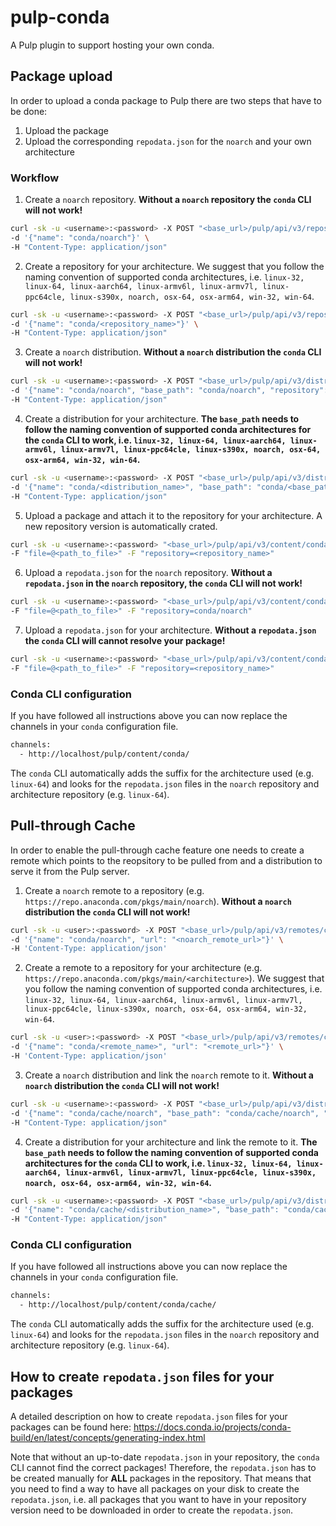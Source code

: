 # pulp-conda

A Pulp plugin to support hosting your own conda.

## Package upload

In order to upload a conda package to Pulp there are two steps that have to be done:

1. Upload the package
1. Upload the corresponding `repodata.json` for the `noarch` and your own architecture

### Workflow

1. Create a `noarch` repository. **Without a `noarch` repository the `conda` CLI will not work!**
```sh
curl -sk -u <username>:<password> -X POST "<base_url>/pulp/api/v3/repositories/conda/conda/" \
-d '{"name": "conda/noarch"}' \
-H "Content-Type: application/json"
```

2. Create a repository for your architecture. We suggest that you follow the naming convention of supported conda architectures, i.e. `linux-32, linux-64, linux-aarch64, linux-armv6l, linux-armv7l, linux-ppc64cle, linux-s390x, noarch, osx-64, osx-arm64, win-32, win-64`.
```sh
curl -sk -u <username>:<password> -X POST "<base_url>/pulp/api/v3/repositories/conda/conda/" \
-d '{"name": "conda/<repository_name>"}' \
-H "Content-Type: application/json"
```

3. Create a `noarch` distribution. **Without a `noarch` distribution the `conda` CLI will not work!**
```sh
curl -sk -u <username>:<password> -X POST "<base_url>/pulp/api/v3/distributions/conda/conda/" \
-d '{"name": "conda/noarch", "base_path": "conda/noarch", "repository": "<noarch_repository_href>"}' \
-H "Content-Type: application/json"
```

4. Create a distribution for your architecture. **The `base_path` needs to follow the naming convention of supported conda architectures for the `conda` CLI to work, i.e. `linux-32, linux-64, linux-aarch64, linux-armv6l, linux-armv7l, linux-ppc64cle, linux-s390x, noarch, osx-64, osx-arm64, win-32, win-64`.**
```sh
curl -sk -u <username>:<password> -X POST "<base_url>/pulp/api/v3/distributions/conda/conda/" \
-d '{"name": "conda/<distribution_name>", "base_path": "conda/<base_path>", "repository": "<repository_href>"}' \
-H "Content-Type: application/json"
```

5. Upload a package and attach it to the repository for your architecture. A new repository version is automatically crated.
```sh
curl -sk -u <username>:<password> "<base_url>/pulp/api/v3/content/conda/packages/" \
-F "file=@<path_to_file>" -F "repository=<repository_name>"
```

6. Upload a `repodata.json` for the `noarch` repository. **Without a `repodata.json` in the `noarch` repository, the `conda` CLI will not work!**
```sh
curl -sk -u <username>:<password> "<base_url>/pulp/api/v3/content/conda/repodatas/" \
-F "file=@<path_to_file>" -F "repository=conda/noarch"
```

7. Upload a `repodata.json` for your architecture. **Without a `repodata.json` the `conda` CLI will cannot resolve your package!**
```sh
curl -sk -u <username>:<password> "<base_url>/pulp/api/v3/content/conda/repodatas/" \
-F "file=@<path_to_file>" -F "repository=<repository_name>"
```

### Conda CLI configuration

If you have followed all instructions above you can now replace the channels in your `conda` configuration file.
```sh
channels:
  - http://localhost/pulp/content/conda/
```

The `conda` CLI automatically adds the suffix for the architecture used (e.g. `linux-64`) and looks for the `repodata.json` files in the `noarch` repository and architecture repository (e.g. `linux-64`).

## Pull-through Cache

In order to enable the pull-through cache feature one needs to create a remote which points to the reopsitory to be pulled from and a distribution to serve it from the Pulp server.

1. Create a `noarch` remote to a repository (e.g. `https://repo.anaconda.com/pkgs/main/noarch`). **Without a `noarch` distribution the `conda` CLI will not work!**
```sh
curl -sk -u <user>:<password> -X POST "<base_url>/pulp/api/v3/remotes/conda/conda/" \
-d '{"name": "conda/noarch", "url": "<noarch_remote_url>"}' \
-H 'Content-Type: application/json'
```

2. Create a remote to a repository for your architecture (e.g. `https://repo.anaconda.com/pkgs/main/<architecture>`). We suggest that you follow the naming convention of supported conda architectures, i.e. `linux-32, linux-64, linux-aarch64, linux-armv6l, linux-armv7l, linux-ppc64cle, linux-s390x, noarch, osx-64, osx-arm64, win-32, win-64`.
```sh
curl -sk -u <user>:<password> -X POST "<base_url>/pulp/api/v3/remotes/conda/conda/" \
-d '{"name": "conda/<remote_name>", "url": "<remote_url>"}' \
-H 'Content-Type: application/json'
```

3. Create a `noarch` distribution and link the `noarch` remote to it. **Without a `noarch` distribution the `conda` CLI will not work!**
```sh
curl -sk -u <username>:<password> -X POST "<base_url>/pulp/api/v3/distributions/conda/conda/" \
-d '{"name": "conda/cache/noarch", "base_path": "conda/cache/noarch", "remote": "<noarch_remote_href>"}' \
-H "Content-Type: application/json"
```

4. Create a distribution for your architecture and link the remote to it. **The `base_path` needs to follow the naming convention of supported conda architectures for the `conda` CLI to work, i.e. `linux-32, linux-64, linux-aarch64, linux-armv6l, linux-armv7l, linux-ppc64cle, linux-s390x, noarch, osx-64, osx-arm64, win-32, win-64`.**
```sh
curl -sk -u <username>:<password> -X POST "<base_url>/pulp/api/v3/distributions/conda/conda/" \
-d '{"name": "conda/cache/<distribution_name>", "base_path": "conda/cache/<base_path>", "remote": "<remote_href>"}' \
-H "Content-Type: application/json"
```

### Conda CLI configuration

If you have followed all instructions above you can now replace the channels in your `conda` configuration file.
```sh
channels:
  - http://localhost/pulp/content/conda/cache/
```

The `conda` CLI automatically adds the suffix for the architecture used (e.g. `linux-64`) and looks for the `repodata.json` files in the `noarch` repository and architecture repository (e.g. `linux-64`).

## How to create `repodata.json` files for your packages

A detailed description on how to create `repodata.json` files for your packages can be found here: https://docs.conda.io/projects/conda-build/en/latest/concepts/generating-index.html

Note that without an up-to-date `repodata.json` in your repository, the `conda` CLI cannot find the correct packages! Therefore, the `repodata.json` has to be created manually for **ALL** packages in the repository. That means that you need to find a way to have all packages on your disk to create the `repodata.json`, i.e. all packages that you want to have in your repository version need to be downloaded in order to create the `repodata.json`.